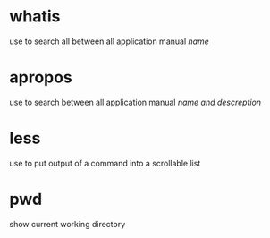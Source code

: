 # whatis

use to search all between all application manual *name*

# apropos 

use to search between all application manual *name and descreption*


# less 

use to put output of a command into a scrollable list 


# pwd

show current working directory 
	
